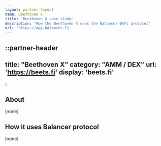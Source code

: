 ```yaml
---
layout: partner-layout
name: Beethoven X
title: 'Beethoven X case study'
description: 'How the Beethoven X uses the Balancer DeFi protocol'
url: 'https://app.balancer.fi'
---
```


::partner-header
---
title: "Beethoven X"
category: "AMM / DEX"
url: 'https://beets.fi'
display: 'beets.fi'
---
::

## About

[none]

## How it uses Balancer protocol

[none]